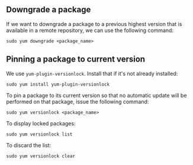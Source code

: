 ## Downgrade a package
If we want to downgrade a package to a previous highest version that is
available in a remote repository, we can use the following command:
```
sudo yum downgrade <package_name>
```


## Pinning a package to current version
We use `yum-plugin-versionlock`. Install that if it's not already installed:
```
sudo yum install yum-plugin-versionlock
```

To pin a package to its current version so that no automatic update will be
performed on that package, issue the following command:
```
sudo yum versionlock <package_name>
```

To display locked packages:
```
sudo yum versionlock list
```

To discard the list:
```
sudo yum versionlock clear
```
